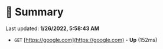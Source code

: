 # 📖 Summary
Last updated: **1/26/2022, 5:58:43 AM**

- `GET` [https://google.com](https://google.com) - **Up** (152ms)
